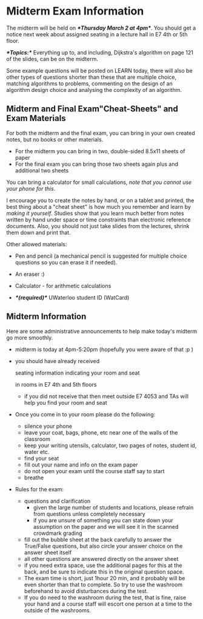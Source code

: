 # Midterm Exam Information

The midterm will be held on ***\*Thursday March 2 at 4pm\****. You should get a notice next week about assigned seating in a lecture hall in E7 4th or 5th floor.

***\*Topics:\**** Everything up to, and including, Dijkstra's algorithm on page 121 of the slides, can be on the midterm.

Some example questions will be posted on LEARN today, there will also be other types of questions shorter than these that are multiple choice, matching algorithms to problems, commenting on the design of an algorithm design choice and analysing the complexity of an algorithm.



## Midterm and Final Exam"Cheat-Sheets" and Exam Materials

For both the midterm and the final exam, you can bring in your own created notes, but no books or other materials.

- For the midterm you can bring in two, double-sided 8.5x11 sheets of paper
- For the final exam you can bring those two sheets again plus and additional two sheets

You can bring a calculator for small calculations, *note that you cannot use your phone for this*.

I encourage you to create the notes by hand, or on a tablet and printed, the best thing about a "cheat sheet" is how much you remember and learn by *making it yourself*. Studies show that you learn much better from notes written by hand under space or time constraints than electronic reference documents. Also, you should not just take slides from the lectures, shrink them down and print that.

Other allowed materials:

- Pen and pencil (a mechanical pencil is suggested for multiple choice questions so you can erase it if needed).

- An eraser :)

- Calculator - for arithmetic calculations

- ***\*(required)\**** UWaterloo student ID (WatCard)

  

## Midterm Information

Here are some administrative announcements to help make today's midterm go more smoothly.

- midterm is today at 4pm-5:20pm (hopefully you were aware of that :p )

- you should have already received 

  seating information indicating your room and seat

   in rooms in E7 4th and 5th floors

  - if you did not receive that then meet outside E7 4053 and TAs will help you find your room and seat

- Once you come in to your room please do the following:

  - silence your phone
  - leave your coat, bags, phone, etc near one of the walls of the classroom
  - keep your writing utensils, calculator, two pages of notes, student id, water etc.
  - find your seat
  - fill out your name and info on the exam paper
  - do not open your exam until the course staff say to start
  - breathe

- Rules for the exam:

  - questions and clarification
    - given the large number of students and locations, please refrain from questions unless completely necessary
    - if you are unsure of something you can state down your assumption on the paper and we will see it in the scanned crowdmark grading
  - fill out the bubble sheet at the back carefully to answer the True/False questions, but also circle your answer choice on the answer sheet itself
  - all other questions are answered directly on the answer sheet
  - if you need extra space, use the additional pages for this at the back, and be sure to indicate this in the original question space.
  - The exam time is short, just 1hour 20 min, and it probably will be even shorter than that to complete. So try to use the washroom beforehand to avoid disturbances during the test.
  - If you do need to the washroom during the test, that is fine, raise your hand and a course staff will escort one person at a time to the outside of the washrooms.
      